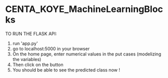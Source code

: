 # CENTA_KOYE_MachineLearningBlocks

TO RUN THE FLASK API:

1) run 'app.py'
2) go to localhost:5000 in your browser
3) On the home page, enter numerical values in the put cases (modelizing the variables)
4) Then click on the button
5) You should be able to see the predicted class now !
